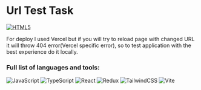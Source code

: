 # Url Test Task

[![HTML5](https://img.shields.io/badge/View_Project-blue?style=flat)](https://utl-test.vercel.app/)

For deploy I used Vercel but if you will try to reload page with changed URL it will throw 404 error(Vercel specific error), so to test application with the best experience do it locally.

### Full list of languages and tools:

![JavaScript](https://img.shields.io/badge/JavaScript-F7DF1E?style=for-the-badge&logo=javascript&logoColor=black)
![TypeScript](https://img.shields.io/badge/TypeScript-007ACC?style=for-the-badge&logo=typescript&logoColor=white)
![React](https://img.shields.io/badge/React-20232A?style=for-the-badge&logo=react&logoColor=61DAFB)
![Redux](https://img.shields.io/badge/Redux-593D88?style=for-the-badge&logo=redux&logoColor=white)
![TailwindCSS](https://img.shields.io/badge/Tailwind_CSS-38B2AC?style=for-the-badge&logo=tailwind-css&logoColor=white)
![Vite](https://img.shields.io/badge/Vite-65A3FF?style=for-the-badge&logo=vite&logoColor=white)

